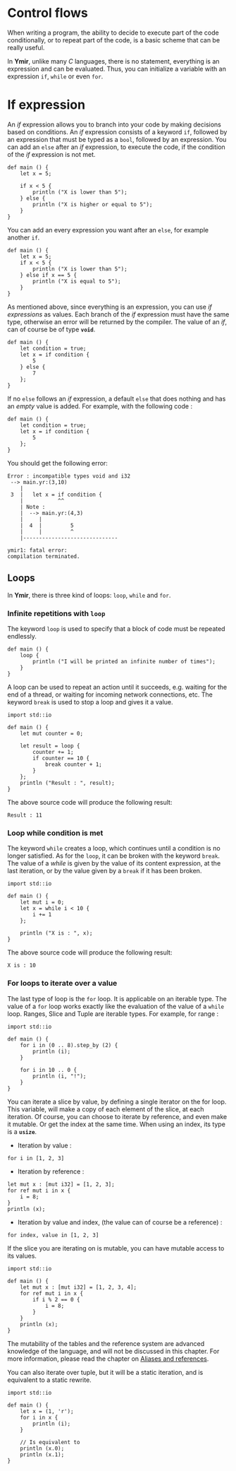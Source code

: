 # Control flows

When writing a program, the ability to decide to execute part of the
code conditionally, or to repeat part of the code, is a basic scheme
that can be really useful.

In **Ymir**, unlike many *C* languages, there is no statement,
everything is an expression and can be evaluated. Thus, you can
initialize a variable with an expression `if`, `while` or even `for`.

# If expression

An *if* expression allows you to branch into your code by making
decisions based on conditions. An *if* expression consists of a keyword
`if`, followed by an expression that must be typed as a `bool`,
followed by an expression. You can add an `else` after an *if*
expression, to execute the code, if the condition of the *if*
expression is not met.

```ymir
def main () {
	let x = 5;
	
	if x < 5 {
		println ("X is lower than 5");
	} else {
		println ("X is higher or equal to 5");
	}
}
```

You can add an every expression you want after an `else`, for example another `if`.

```ymir
def main () {
	let x = 5;
	if x < 5 {
		println ("X is lower than 5");
	} else if x == 5 {
		println ("X is equal to 5");
	}
}
```

As mentioned above, since everything is an expression, you can use *if
expressions* as values. Each branch of the *if* expression must have
the same type, otherwise an error will be returned by the
compiler. The value of an *if*, can of course be of type **`void`**.

```ymir
def main () {
	let condition = true;
	let x = if condition {
		5 
	} else {
		7
	};
}
```

If no `else` follows an *if* expression, a default `else` that does
nothing and has an *empty* value is added. For example, with the
following code :


```ymir
def main () {
	let condition = true;
	let x = if condition {
		5 
	};
}
```

You should get the following error: 

```
Error : incompatible types void and i32
 --> main.yr:(3,10)
    | 
 3  | 	let x = if condition {
    | 	        ^^
    | Note : 
    |  --> main.yr:(4,3)
    |     | 
    |  4  | 		5 
    |     | 		^
    |------------------------------ 

ymir1: fatal error: 
compilation terminated.
```

## Loops 

In **Ymir**, there is three kind of loops: `loop`, `while` and `for`.

### Infinite repetitions with `loop`

The keyword `loop` is used to specify that a block of code must be
repeated endlessly.

```ymir
def main () {
	loop {
		println ("I will be printed an infinite number of times");
	}
}
```

A loop can be used to repeat an action until it succeeds, e.g. waiting
for the end of a thread, or waiting for incoming network connections,
etc.  The keyword `break` is used to stop a loop and gives it a value.

```ymir 
import std::io

def main () {
	let mut counter = 0;
	
	let result = loop {
		counter += 1;
		if counter == 10 {
			break counter + 1;
		}
	};
	println ("Result : ", result);
}
```

The above source code will produce the following result:

```
Result : 11
```

### Loop while condition is met

The keyword `while` creates a loop, which continues until a condition
is no longer satisfied. As for the `loop`, it can be broken with the
keyword `break`. The value of a *while* is given by the value of its
content expression, at the last iteration, or by the value given by a
`break` if it has been broken.

```ymir
import std::io

def main () {
	let mut i = 0;
	let x = while i < 10 {
		i += 1		
	};
	
	println ("X is : ", x);
}
```

The above source code will produce the following result:

```
X is : 10
```

### For loops to iterate over a value

The last type of loop is the `for` loop. It is applicable on an
iterable type. The value of a `for` loop works exactly like the
evaluation of the value of a `while` loop. Ranges, Slice and Tuple are
iterable types.  For example, for range :

```ymir
import std::io
    
def main () {
    for i in (0 .. 8).step_by (2) {
		println (i);
    }	
	
	for i in 10 .. 0 {
		println (i, "!");
	}
}
```

You can iterate a slice by value, by defining a single iterator on the
for loop. This variable, will make a copy of each element of the
slice, at each iteration. Of course, you can choose to iterate by
reference, and even make it mutable. Or get the index at the same
time. When using an index, its type is a **`usize`**.

- Iteration by value :

```ymir
for i in [1, 2, 3]
```

- Iteration by reference : 

```ymir
let mut x : [mut i32] = [1, 2, 3];
for ref mut i in x {
	i = 8;
}
println (x);
```

- Iteration by value and index, (the value can of course be a reference) : 

```ymir
for index, value in [1, 2, 3]
```

If the slice you are iterating on is mutable, you can have mutable
access to its values.

```ymir
import std::io

def main () {
	let mut x : [mut i32] = [1, 2, 3, 4];
	for ref mut i in x {
		if i % 2 == 0 {
			i = 8;
		}
	}
	println (x);
}
```

The mutability of the tables and the reference system are advanced
knowledge of the language, and will not be discussed in this
chapter. For more information, please read the chapter on
[Aliases and references]().

You can also iterate over tuple, but it will be a static iteration,
and is equivalent to a static rewrite.

```ymir 
import std::io 

def main () {
	let x = (1, 'r');
	for i in x {
		println (i);
	}
	
	// Is equivalent to 
	println (x.0);
	println (x.1);
}
```

